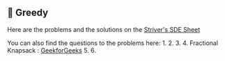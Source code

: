 ## 🐊 Greedy

Here are the problems and the solutions on the [Striver's SDE Sheet](https://takeuforward.org/interviews/strivers-sde-sheet-top-coding-interview-problems) 

You can also find the questions to the problems here: 
1. 
2. 
3. 
4. Fractional Knapsack : [GeekforGeeks](https://www.geeksforgeeks.org/problems/fractional-knapsack-1587115620/1)
5. 
6. 
